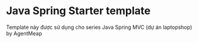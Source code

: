 # Java Spring Starter template

Template này được sử dụng cho series Java Spring MVC (dự án laptopshop) by AgentMeap
